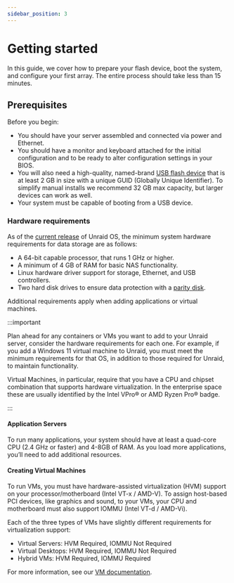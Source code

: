```yaml
---
sidebar_position: 3
---
```


# Getting started

In this guide, we cover how to prepare your flash device, boot the system, and configure your first array. The entire process should take less than 15 minutes.

## Prerequisites

Before you begin:

* You should have your server assembled and connected via power and Ethernet.
* You should have a monitor and keyboard attached for the initial configuration and to be ready to alter configuration settings in your
  BIOS.
* You will also need a high-quality, named-brand [USB flash device](../manual/changing-the-flash-device.md#recommendations-on-buying-usb-drives) that is at least 2 GB in size with a unique GUID (Globally Unique Identifier). To simplify manual installs we recommend 32 GB max capacity, but larger devices can work as well.
* Your system must be capable of booting from a USB device.

### Hardware requirements

As of the [current release](https://unraid.net/product) of Unraid OS, the minimum system hardware requirements for data storage are as follows:

* A 64-bit capable processor, that runs 1 GHz or higher.
* A minimum of 4 GB of RAM for basic NAS functionality.
* Linux hardware driver support for storage, Ethernet, and USB controllers.
* Two hard disk drives to ensure data protection with a [parity disk](/legacy/FAQ/Parity.md).

Additional requirements apply when adding applications or virtual machines.

:::important

Plan ahead for any containers or VMs you want to add to your Unraid server, consider the hardware requirements for each one. For example, if you add a Windows 11 virtual machine to Unraid, you must meet the minimum requirements for that OS, in addition to those required for Unraid, to maintain functionality.

Virtual Machines, in particular, require that you have a CPU and chipset combination that supports hardware virtualization. In the enterprise space these are usually identified by the Intel VPro® or AMD Ryzen Pro® badge.

:::

#### Application Servers

To run many applications, your system should have at least a quad-core CPU (2.4 GHz or faster) and 4-8GB of RAM. As you load more applications, you’ll need to add additional resources.

#### Creating Virtual Machines

To run VMs, you must have hardware-assisted virtualization (HVM) support on your processor/motherboard (Intel VT-x / AMD-V). To assign host-based PCI devices, like graphics and sound, to your VMs, your CPU and motherboard must also support IOMMU (Intel VT-d / AMD-Vi).

Each of the three types of VMs have slightly different requirements for virtualization support:

* Virtual Servers: HVM Required, IOMMU Not Required
* Virtual Desktops: HVM Required, IOMMU Not Required
* Hybrid VMs: HVM Required, IOMMU Required

For more information, see our [VM documentation](/unraid-os/manual/vm-support.md).
